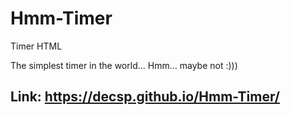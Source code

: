 # Hmm-Timer
Timer HTML

The simplest timer in the world... 
Hmm... maybe not :)))

## Link: https://decsp.github.io/Hmm-Timer/
